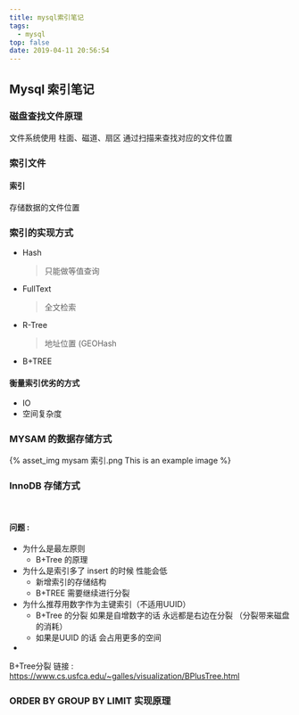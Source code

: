 ```yaml
---
title: mysql索引笔记
tags:
  - mysql
top: false
date: 2019-04-11 20:56:54
---
```




## Mysql 索引笔记

### 磁盘查找文件原理 

文件系统使用 柱面、磁道、扇区 通过扫描来查找对应的文件位置




### 索引文件

#### 索引 

存储数据的文件位置 



### 索引的实现方式

- Hash  

  > 只能做等值查询

- FullText

  > 全文检索

- R-Tree

  > 地址位置 (GEOHash

- B+TREE 

#### 衡量索引优劣的方式 

- IO
- 空间复杂度



### MYSAM 的数据存储方式


{% asset_img mysam 索引.png This is an example image %}


### InnoDB 存储方式

​	





#### 问题 :

- 为什么是最左原则
  - B+Tree 的原理
- 为什么是索引多了 insert 的时候 性能会低 
  - 新增索引的存储结构
  - B+TREE 需要继续进行分裂 
- 为什么推荐用数字作为主键索引（不适用UUID）
  -  B+Tree 的分裂 如果是自增数字的话 永远都是右边在分裂 （分裂带来磁盘的消耗）
  - 如果是UUID 的话 会占用更多的空间
- 



B+Tree分裂  链接 : <https://www.cs.usfca.edu/~galles/visualization/BPlusTree.html>



### ORDER BY  GROUP BY  LIMIT 实现原理 



